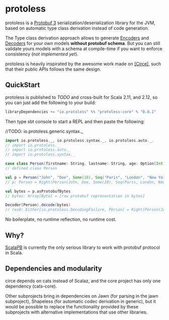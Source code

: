 # protoless

protoless is a [Protobuf 3](https://developers.google.com/protocol-buffers/docs/proto3) serialization/deserialization
library for the JVM, based on automatic type class derivation instead of code generation.

The Type class derivation approach allows to generate [Encoders](#) and [Decoders](#) for your own models **without protobuf schema**.
But you can still validate yours models with a schema at compile-time if you want to enforce consistency (*not implemented yet*).

protoless is heavily inspirated by the awesome work made on [[Circe]](http://circe.io), such that their public APIs follows the same design.

## QuickStart

protoless is published to *TODO* and cross-built for Scala 2.11, and 2.12, so you can just add the following to your  build:

```scala
libraryDependencies += "io.protoless" %% "protoless-core" % "0.0.1"
```

Then type sbt console to start a REPL and then paste the following:

//TODO: io.protoless.generic.syntax._

```scala
import io.protoless._, io.protoless.syntax._, io.protoless.auto._.
// import io.protoless._
// import io.protoless.auto._
// import io.protoless.syntax._

case class Person(firstname: String, lastname: String, age: Option[Int], locations: Seq[String])
// defined class Person

val p = Person("John", "Doe", Some(28), Seq("Paris", "London", "New York")
// p: Person = Right(Person(John, Doe, Some(28), Seq(Paris, London, New York)

val bytes = p.asProtobufBytes
// bytes: Array[Byte] = [raw protobuf representation in bytes]

Decoder[Person).decode(bytes)
// res0: Either[io.protoless.DecodingFailure, Person] = Right(Person(John, Doe, Some(28), Seq(Paris, London, New York)
```

No boilerplate, no runtime reflection, no runtime cost.

## Why?

[ScalaPB](https://github.com/scalapb/ScalaPB) is currently the only serious library to work with protobuf protocol in Scala.


## Dependencies and modularity

circe depends on cats instead of Scalaz, and the core project has only one dependency (cats-core).

Other subprojects bring in dependencies on Jawn (for parsing in the jawn subproject), Shapeless
(for automatic codec derivation in generic), but it would be possible to replace the functionality
provided by these subprojects with alternative implementations that use other libraries.

